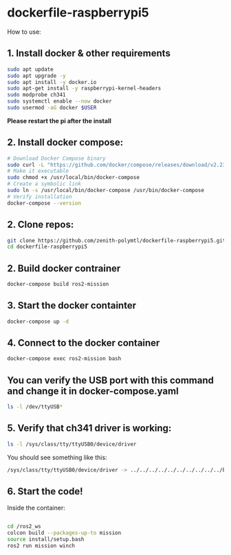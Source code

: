 # dockerfile-raspberrypi5

How to use:

## 1. Install docker & other requirements
```bash
sudo apt update
sudo apt upgrade -y
sudo apt install -y docker.io
sudo apt-get install -y raspberrypi-kernel-headers
sudo modprobe ch341
sudo systemctl enable --now docker
sudo usermod -aG docker $USER
   ```
**Please restart the pi after the install**
## 2. Install docker compose:
```bash
# Download Docker Compose binary
sudo curl -L "https://github.com/docker/compose/releases/download/v2.23.3/docker-compose-$(uname -s)-$(uname -m)" -o /usr/local/bin/docker-compose
# Make it executable
sudo chmod +x /usr/local/bin/docker-compose
# Create a symbolic link
sudo ln -s /usr/local/bin/docker-compose /usr/bin/docker-compose
# Verify installation
docker-compose --version
   ```
## 2. Clone repos:
```bash
git clone https://github.com/zenith-polymtl/dockerfile-raspberrypi5.git
cd dockerfile-raspberrypi5
   ```


## 2. Build docker contrainer
```bash
docker-compose build ros2-mission
   ```
## 3. Start the docker containter
```bash
docker-compose up -d
   ```
## 4. Connect to the docker container
```bash
docker-compose exec ros2-mission bash
   ```


## You can verify the USB port with this command and change it in docker-compose.yaml
```bash
ls -l /dev/ttyUSB*
   ```


## 5. Verify that ch341 driver is working:
```bash
ls -l /sys/class/tty/ttyUSB0/device/driver
```
You should see something like this:
```bash
/sys/class/tty/ttyUSB0/device/driver -> ../../../../../../../../../../bus/usb-serial/drivers/ch341-uart
```

## 6. Start the code!


Inside the container:

```bash

cd /ros2_ws
colcon build --packages-up-to mission
source install/setup.bash
ros2 run mission winch
```
